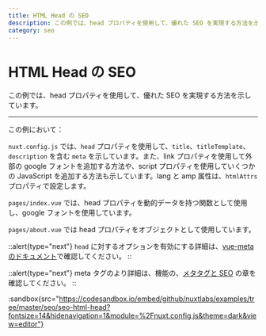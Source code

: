 ```yaml
---
title: HTML Head の SEO
description: この例では、head プロパティを使用して、優れた SEO を実現する方法を示しています。
category: seo
---
```


# HTML Head の SEO

この例では、head プロパティを使用して、優れた SEO を実現する方法を示しています。

---

この例において：

`nuxt.config.js` では、`head` プロパティを使用して、`title`、`titleTemplate`、`description` を含む `meta` を示しています。また、link プロパティを使用して外部の google フォントを追加する方法や、script プロパティを使用していくつかの JavaScript を追加する方法も示しています。lang と amp 属性は、`htmlAttrs` プロパティで設定します。

`pages/index.vue` では、head プロパティを動的データを持つ関数として使用し、google フォントを使用しています。

`pages/about.vue` では head プロパティをオブジェクトとして使用しています。

::alert{type="next"}
`head` に対するオプションを有効にする詳細は、[vue-meta のドキュメント](https://vue-meta.nuxtjs.org/api/#metainfo-properties)で確認してください。
::

::alert{type="next"}
meta タグのより詳細は、機能の、[メタタグと SEO](/docs/features/meta-tags-seo) の章を確認してください。
::

:sandbox{src="https://codesandbox.io/embed/github/nuxtlabs/examples/tree/master/seo/seo-html-head?fontsize=14&hidenavigation=1&module=%2Fnuxt.config.js&theme=dark&view=editor"}

